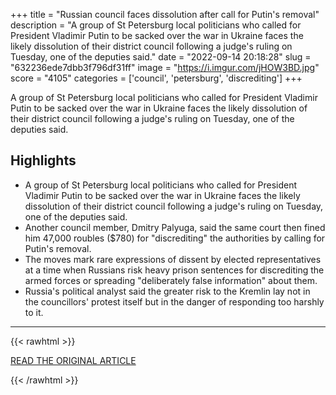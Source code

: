 +++
title = "Russian council faces dissolution after call for Putin's removal"
description = "A group of St Petersburg local politicians who called for President Vladimir Putin to be sacked over the war in Ukraine faces the likely dissolution of their district council following a judge's ruling on Tuesday, one of the deputies said."
date = "2022-09-14 20:18:28"
slug = "632236ede7dbb3f796df31ff"
image = "https://i.imgur.com/jHOW3BD.jpg"
score = "4105"
categories = ['council', 'petersburg', 'discrediting']
+++

A group of St Petersburg local politicians who called for President Vladimir Putin to be sacked over the war in Ukraine faces the likely dissolution of their district council following a judge's ruling on Tuesday, one of the deputies said.

## Highlights

- A group of St Petersburg local politicians who called for President Vladimir Putin to be sacked over the war in Ukraine faces the likely dissolution of their district council following a judge's ruling on Tuesday, one of the deputies said.
- Another council member, Dmitry Palyuga, said the same court then fined him 47,000 roubles ($780) for "discrediting" the authorities by calling for Putin's removal.
- The moves mark rare expressions of dissent by elected representatives at a time when Russians risk heavy prison sentences for discrediting the armed forces or spreading "deliberately false information" about them.
- Russia's political analyst said the greater risk to the Kremlin lay not in the councillors' protest itself but in the danger of responding too harshly to it.

---

{{< rawhtml >}}
  <p class="article-category">
    <a target="_blank" href="https://www.reuters.com/world/europe/russian-council-faces-dissolution-after-call-putins-removal-2022-09-13/">READ THE ORIGINAL ARTICLE</a>
  </p>
{{< /rawhtml >}}
